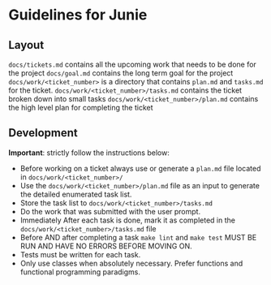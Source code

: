 # Guidelines for Junie

## Layout
`docs/tickets.md` contains all the upcoming work that needs to be done for the project
`docs/goal.md` contains the long term goal for the project
`docs/work/<ticket_number>` is a directory that contains `plan.md` and `tasks.md` for the ticket.
`docs/work/<ticket_number>/tasks.md` contains the ticket broken down into small tasks
`docs/work/<ticket_number>/plan.md` contains the high level plan for completing the ticket

## Development 
**Important**: strictly follow the instructions below:

* Before working on a ticket always use or generate a `plan.md` file located in `docs/work/<ticket_number>/`
* Use the `docs/work/<ticket_number>/plan.md` file as an input to generate the detailed enumerated task list.
* Store the task list to `docs/work/<ticket_number>/tasks.md`
* Do the work that was submitted with the user prompt.
* Immediately After each task is done, mark it as completed in the  `docs/work/<ticket_number>/tasks.md` file
* Before AND after completing a task `make lint` and `make test` MUST BE RUN AND HAVE NO ERRORS BEFORE MOVING ON.
* Tests must be written for each task. 
* Only use classes when absolutely necessary. Prefer functions and functional programming paradigms. 
